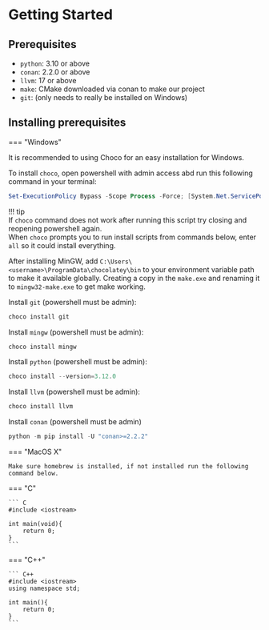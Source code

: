 # Getting Started

## Prerequisites
* `python`: 3.10 or above
* `conan`: 2.2.0 or above
* `llvm`: 17 or above
* `make`: CMake downloaded via conan to make our project
* `git`: (only needs to really be installed on Windows)

## Installing prerequisites

=== "Windows"

It is recommended to using Choco for an easy installation for Windows.

To install `choco`, open powershell with admin access abd run this following command in your terminal:
```powershell
Set-ExecutionPolicy Bypass -Scope Process -Force; [System.Net.ServicePointManager]::SecurityProtocol = [System.Net.ServicePointManager]::SecurityProtocol -bor 3072; iex ((New-Object System.Net.WebClient).DownloadString('https://community.chocolatey.org/install.ps1'))
```


!!! tip \
If `choco` command does not work after running this script try closing and reopening powershell again. \
When `choco` prompts you to run install scripts from commands below, enter `all` so it could install everything.

After installing MinGW, add `C:\Users\<username>\ProgramData\chocolatey\bin` to your environment variable path to make it available globally.
Creating a copy in the `make.exe` and renaming it to `mingw32-make.exe` to get make working.

Install `git` (powershell must be admin):
```powershell
choco install git
```

Install `mingw` (powershell must be admin):
```powershell
choco install mingw
```

Install `python` (powershell must be admin):
```powershell
choco install --version=3.12.0
```

Install `llvm` (powershell must be admin):
```powershell
choco install llvm
```

Install `conan` (powershell must be admin)
```powershell
python -m pip install -U "conan>=2.2.2"
```

=== "MacOS X"

    Make sure homebrew is installed, if not installed run the following command below.

=== "C"

    ``` C
    #include <iostream>

    int main(void){
        return 0;
    }
    ```

=== "C++"

    ``` C++
    #include <iostream>
    using namespace std;

    int main(){
        return 0;
    }
    ```

